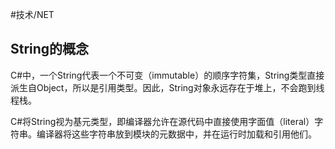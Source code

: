 #技术/NET 

## String的概念

C#中，一个String代表一个不可变（immutable）的顺序字符集，String类型直接派生自Object，所以是引用类型。因此，String对象永远存在于堆上，不会跑到线程栈。

C#将String视为基元类型，即编译器允许在源代码中直接使用字面值（literal）字符串。编译器将这些字符串放到模块的元数据中，并在运行时加载和引用他们。